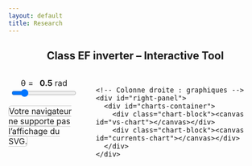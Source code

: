 ```yaml
---
layout: default
title: Research
---
```


<h2 style="text-align: center;">Class EF inverter – Interactive Tool</h2>

<div class="interactive-body">
  <style>
    .interactive-body { font-size: 1rem; margin-top: 2rem; }
    .interactive-body .container { display: flex; gap: 2rem; align-items: flex-start; }

    #left-panel, #right-panel { display: flex; flex-direction: column; gap: 1rem; }
    #left-panel { width: 50%; }
    #right-panel { width: 50%; }

    #left-panel object { width: 100%; height: auto; border: 1px solid #ccc; border-radius: 6px; }

    #charts-container { display: flex; flex-direction: column; height: 400px; gap: 1rem; }
    #charts-container .chart-block { flex: 1; }
    #charts-container canvas { width: 100% !important; height: 100% !important; }

    /* Curseur theta */
    #theta-container { margin-bottom: 1rem; text-align: center; }
    #theta-value { font-weight: bold; margin-left: 0.5rem; }
  </style>

  <div class="container">
    <!-- Colonne gauche : slider + SVG -->
    <div id="left-panel">
      <div id="theta-container">
        <label for="theta-slider">θ = <span id="theta-value">0.5</span> rad</label><br>
        <input type="range" id="theta-slider" min="0.01" max="3.14" step="0.01" value="0.5">
      </div>
      <object type="image/svg+xml" data="/assets/img/sec_circuit.svg">
        Votre navigateur ne supporte pas l’affichage du SVG.
      </object>
    </div>

    <!-- Colonne droite : graphiques -->
    <div id="right-panel">
      <div id="charts-container">
        <div class="chart-block"><canvas id="vs-chart"></canvas></div>
        <div class="chart-block"><canvas id="currents-chart"></canvas></div>
      </div>
    </div>
  </div>
</div>

<script src="https://cdn.jsdelivr.net/npm/chart.js"></script>
<script>
const PI = Math.PI;
let charts = {};
let runIndex = 0; // compteur pour tracer plusieurs runs

function initCharts() {
  const formatPi = val => {
    const n = val / PI;
    const rounded = Math.round(n);
    return Math.abs(n - rounded) < 0.05 ? (rounded === 0 ? '0' : `${rounded === 1 ? '' : rounded}π`) : '';
  };

  charts.vs = new Chart(document.getElementById('vs-chart').getContext('2d'), {
    type:'line',
    data:{datasets: []}, // vide au départ
    options:{
      responsive:true,
      maintainAspectRatio:false,
      plugins:{legend:{display:true}},
      scales:{
        x:{type:'linear', min:0, max:4*PI, ticks:{stepSize:PI, callback:formatPi}, title:{display:true,text:'ωt (rad)'}},
        y:{min:-2,max:2,title:{display:true,text:'Voltage (a.u.)'}}
      }
    }
  });

  charts.currents = new Chart(document.getElementById('currents-chart').getContext('2d'), {
    type:'line',
    data:{datasets: []}, // vide au départ
    options:{
      responsive:true,
      maintainAspectRatio:false,
      plugins:{legend:{display:true}},
      scales:{
        x:{type:'linear', min:0, max:4*PI, ticks:{stepSize:PI, callback:formatPi}, title:{display:true,text:'ωt (rad)'}},
        y:{min:-2,max:2,title:{display:true,text:'Current (a.u.)'}}
      }
    }
  });
}

function plotCharts(theta) {
  const N = 1000;
  const data = {
    vs1: [], vs2: [],
    ie1: [], ie2: [],
    is1: [], is2: [],
    ic1: [], ic2: []
  };

  const i1 = 2 / (1 - Math.cos(theta));
  const i2 = 2 / (1 - Math.cos(PI - theta));
  
  for (let k = 0; k <= N; k++) {
    const wt = (k / N) * 4 * PI;
    const wtMod = wt % (2 * PI);
    const sinTerm = Math.sin(wt);

    // vs1 
    let vs1Val = 0;
    if (wtMod > PI - theta && wtMod <= PI) {
      vs1Val = -i1 * (Math.cos(theta) + Math.cos(wtMod));
    } else if (wtMod > PI && wtMod <= 2 * PI - theta) {
      vs1Val = 2;
    } else if (wtMod > 2 * PI - theta) {
      vs1Val = 2 + i1 * (Math.cos(theta) - Math.cos(wtMod));
    }
    data.vs1.push({x: wt, y: 0.98 * vs1Val});

    // vs2 
    let vs2Val = 0;
    if (wtMod >= 0 && wtMod <= PI - theta) {
      vs2Val = -i2 * (Math.cos(PI - theta) - Math.cos(wtMod));
    } else if (wtMod > PI && wtMod < 2 * PI - theta) {
      vs2Val = 2 + i2 * (Math.cos(wtMod) + Math.cos(PI - theta));
    } else if (wtMod >= 2 * PI - theta) {
      vs2Val = 2;
    }
    data.vs2.push({x: wt, y: 0.98 * vs2Val});

    // Courants
    const ie1Val = (wtMod <= PI - theta || (wtMod > PI && wtMod <= 2*PI - theta)) ? sinTerm * (wtMod <= PI - theta ? 1 : -1) : 0;
    const ic1Val = (wtMod > PI - theta && wtMod <= PI || wtMod > 2*PI - theta) ? sinTerm : 0;
    const is1Val = (wtMod <= PI - theta) ? 0.98 * 2 * sinTerm : 0;
    const ie2Val = (wtMod > PI - theta && wtMod <= PI || wtMod > 2*PI - theta) ? sinTerm * (wtMod <= PI ? 1 : -1) : 0; 
    const ic2Val = (wtMod <= PI - theta || (wtMod > PI && wtMod <= 2*PI - theta)) ? sinTerm : 0; 
    const is2Val = (wtMod <= PI && wtMod > PI - theta) ? 0.98 * 2 * sinTerm : 0; 
    data.ie1.push({x: wt, y: ie1Val});
    data.ie2.push({x: wt, y: ie2Val});
    data.ic1.push({x: wt, y: ic1Val});
    data.ic2.push({x: wt, y: ic2Val});
    data.is1.push({x: wt, y: is1Val});
    data.is2.push({x: wt, y: is2Val});
  }

  const chartParams = {
    vs1: {label:'vs1/VDC', color:'blue'},
    vs2: {label:'vs2/Vout', color:'green'},
    ie1: {label:'ie1/I', color:'red'},
    ie2: {label:'ie2/I', color:'orange'},
    is1: {label:'is1/I', color:'purple'},
    is2: {label:'is2/I', color:'pink'},
    ic1: {label:'ic1/I', color:'brown'},
    ic2: {label:'ic2/I', color:'cyan'}
  };

  runIndex++;

  // Ajouter nouvelles courbes au graphique VS
  ['vs1','vs2'].forEach(key=>{
    charts.vs.data.datasets.push({
      label: `${chartParams[key].label} (θ=${theta.toFixed(2)})`,
      data: data[key],
      borderColor: chartParams[key].color,
      borderWidth: 2,
      pointRadius: 0,
      fill: false,
      tension: 0
    });
  });

  // Ajouter nouvelles courbes au graphique Courants
  ['ic1','ie1','is1','ic2','ie2','is2'].forEach(key=>{
    charts.currents.data.datasets.push({
      label: `${chartParams[key].label} (θ=${theta.toFixed(2)})`,
      data: data[key],
      borderColor: chartParams[key].color,
      borderWidth: 2,
      pointRadius: 0,
      fill: false,
      tension: 0
    });
  });

  charts.vs.update();
  charts.currents.update();
}

// Initialisation
initCharts();
plotCharts(0.5);

// Slider theta
const thetaSlider = document.getElementById('theta-slider');
const thetaValueLabel = document.getElementById('theta-value');
thetaSlider.addEventListener('input', ()=>{
  const theta = parseFloat(thetaSlider.value);
  thetaValueLabel.textContent = theta.toFixed(2);
  plotCharts(theta);
});
</script>
